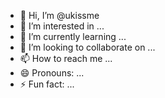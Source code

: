 - 👋 Hi, I’m @ukissme
- 👀 I’m interested in ...
- 🌱 I’m currently learning ...
- 💞️ I’m looking to collaborate on ...
- 📫 How to reach me ...
- 😄 Pronouns: ...
- ⚡ Fun fact: ...

<!---
ukissme/ukissme is a ✨ special ✨ repository because its `README.md` (this file) appears on your GitHub profile.
You can click the Preview link to take a look at your changes.
--->
